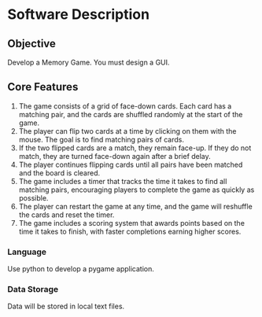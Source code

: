 # Software Description

## Objective

Develop a Memory Game. You must design a GUI.

## Core Features

1. The game consists of a grid of face-down cards. Each card has a matching pair, and the cards are shuffled randomly at the start of the game.
2. The player can flip two cards at a time by clicking on them with the mouse. The goal is to find matching pairs of cards.
3. If the two flipped cards are a match, they remain face-up. If they do not match, they are turned face-down again after a brief delay.
4. The player continues flipping cards until all pairs have been matched and the board is cleared.
5. The game includes a timer that tracks the time it takes to find all matching pairs, encouraging players to complete the game as quickly as possible.
6. The player can restart the game at any time, and the game will reshuffle the cards and reset the timer.
7. The game includes a scoring system that awards points based on the time it takes to finish, with faster completions earning higher scores.

### Language

Use python to develop a pygame application.

### Data Storage

Data will be stored in local text files.